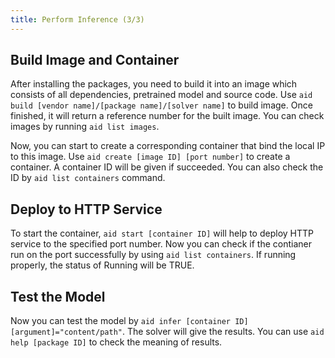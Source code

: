```yaml
---
title: Perform Inference (3/3)
---
```


## Build Image and Container

After installing the packages, you need to build it into an image which consists of all dependencies, pretrained model and source code. Use ```aid build [vendor name]/[package name]/[solver name]``` to build image. Once finished, it will return a reference number for the built image. You can check images by running ```aid list images```.

Now, you can start to create a corresponding container that bind the local IP to this image. Use ```aid create [image ID] [port number]``` to create a container. A container ID will be given if succeeded. You can also check the ID by ```aid list containers``` command.

## Deploy to HTTP Service

To start the container, ```aid start [container ID]``` will help to deploy HTTP service to the specified port number. Now you can check if the contianer run on the port successfully by using ```aid list containers```. If running properly, the status of Running will be TRUE.

## Test the Model

Now you can test the model by ```aid infer [container ID] [argument]="content/path"```. The solver will give the results. You can use ```aid help [package ID]``` to check the meaning of results.